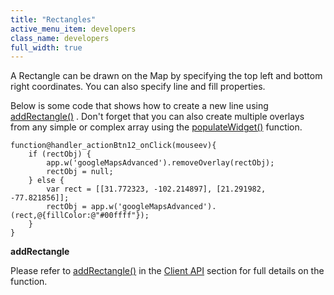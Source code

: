 ```yaml
---
title: "Rectangles"
active_menu_item: developers
class_name: developers
full_width: true
---
```



A Rectangle can be drawn on the Map by specifying the top left and bottom right coordinates. You can also specify line and fill properties.

Below is some code that shows how to create a new line using [addRectangle()](../../../../scripting-apis/client-api/widget-object-functions/advanced-maps/addrectangle) . Don't forget that you can also create multiple overlays from any simple or complex array using the [populateWidget()](../using-populatewidget) function.

    function@handler_actionBtn12_onClick(mouseev){
        if (rectObj) {
            app.w('googleMapsAdvanced').removeOverlay(rectObj);
            rectObj = null;
        } else {
            var rect = [[31.772323, -102.214897], [21.291982, -77.821856]];
            rectObj = app.w('googleMapsAdvanced').
    (rect,@{fillColor:@"#00ffff"});
        }
    }
   

**addRectangle**

Please refer to [addRectangle()](../../../../scripting-apis/client-api/widget-object-functions/advanced-maps/addrectangle) in the [Client API](../../../../scripting-apis/client-api/) section for full details on the function.

